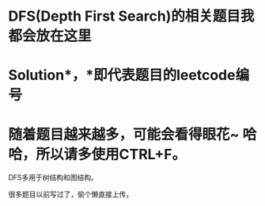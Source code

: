 # DFS(Depth First Search)的相关题目我都会放在这里

Solution*，*即代表题目的leetcode编号
=====================

随着题目越来越多，可能会看得眼花~
哈哈，所以请多使用CTRL+F。
======================
DFS多用于树结构和图结构。

很多题目以前写过了，偷个懒直接上传。
